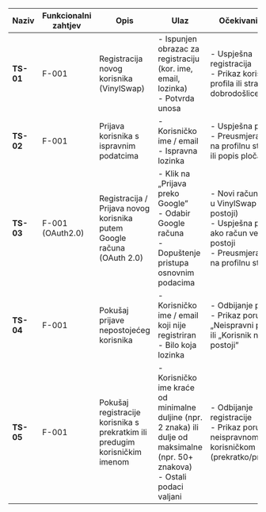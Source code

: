 | **Naziv** | **Funkcionalni zahtjev** | **Opis**                                                                                                   | **Ulaz**                                                                                         | **Očekivani izlaz**                                                                                 | **Izlaz**                                     | **Uspjeh** |
|-----------|--------------------------|-------------------------------------------------------------------------------------------------------------|---------------------------------------------------------------------------------------------------|------------------------------------------------------------------------------------------------------|----------------------------------------------|-----------|
| **TS-01** | F-001                   | Registracija novog korisnika (VinylSwap)                                                                    | - Ispunjen obrazac za registraciju (kor. ime, email, lozinka)<br>- Potvrda unosa                  | - Uspješna registracija<br>- Prikaz korisničkog profila ili stranice dobrodošlice                   | [Unosi se nakon testiranja]                  | + / -     |
| **TS-02** | F-001                   | Prijava korisnika s ispravnim podatcima                                                                     | - Korisničko ime / email<br>- Ispravna lozinka                                                    | - Uspješna prijava<br>- Preusmjeravanje na profilnu stranicu ili popis ploča                        | [Unosi se nakon testiranja]                  | + / -     |
| **TS-03** | F-001 (OAuth2.0)        | Registracija / Prijava novog korisnika putem Google računa (OAuth 2.0)                                      | - Klik na „Prijava preko Google”<br>- Odabir Google računa<br>- Dopuštenje pristupa osnovnim podacima | - Novi račun kreiran u VinylSwap (ako ne postoji)<br>- Uspješna prijava ako račun već postoji<br>- Preusmjeravanje na profilnu stranicu | [Unosi se nakon testiranja]                  | + / -     |
| **TS-04** | F-001                   | Pokušaj prijave nepostojećeg korisnika                                                                      | - Korisničko ime / email koji nije registriran<br>- Bilo koja lozinka                              | - Odbijanje prijave<br>- Prikaz poruke „Neispravni podaci” ili „Korisnik ne postoji”                | [Unosi se nakon testiranja]                  | + / -     |
| **TS-05** | F-001                   | Pokušaj registracije korisnika s prekratkim ili predugim korisničkim imenom                                | - Korisničko ime kraće od minimalne duljine (npr. 2 znaka) ili dulje od maksimalne (npr. 50+ znakova)<br>- Ostali podaci valjani       | - Odbijanje registracije<br>- Prikaz poruke o neispravnom korisničkom imenu (prekratko/predugo)     | [Unosi se nakon testiranja]                  | + / -     |
